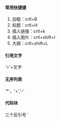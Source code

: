#### 常用快捷键

1. 加粗：crtl+B
2. 标题：crtl+H
3. 插入链接：crtl+k
4. 插入图片：crtl+shift+I
5. 大纲：crtl+shift+L

#### 引用文字

'>'+文字

#### 无序列表

'*'，'+','-'

#### 代码块

三个反引号 ` 